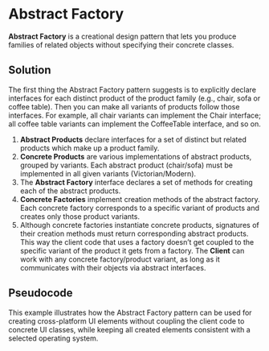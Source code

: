 # Abstract Factory
**Abstract Factory** is a creational design pattern that lets you produce families of related 
objects without specifying their concrete classes.

## Solution
The first thing the Abstract Factory pattern suggests is to explicitly declare interfaces for 
each distinct product of the product family (e.g., chair, sofa or coffee table). Then you can 
make all variants of products follow those interfaces. For example, all chair variants can 
implement the Chair interface; all coffee table variants can implement the CoffeeTable 
interface, and so on.

1. **Abstract Products** declare interfaces for a set of distinct but related products which make up a product family.
2. **Concrete Products** are various implementations of abstract products, grouped by 
variants. Each abstract product (chair/sofa) must be implemented in all given variants 
(Victorian/Modern).
3. The **Abstract Factory** interface declares a set of methods for creating each of the abstract products.
4. **Concrete Factories** implement creation methods of the abstract factory. Each concrete 
factory corresponds to a specific variant of products and creates only those product variants.
5. Although concrete factories instantiate concrete products, signatures of their creation 
methods must return corresponding abstract products. This way the client code that uses a 
factory doesn’t get coupled to the specific variant of the product it gets from a factory. The 
**Client** can work with any concrete factory/product variant, as long as it communicates with 
their objects via abstract interfaces.

## Pseudocode
This example illustrates how the Abstract Factory pattern can be used for creating 
cross-platform UI elements without coupling the client code to concrete UI classes, while 
keeping all created elements consistent with a selected operating system.



